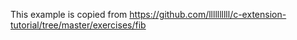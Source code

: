 This example is copied from https://github.com/llllllllll/c-extension-tutorial/tree/master/exercises/fib